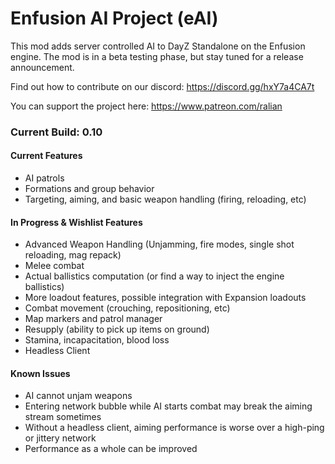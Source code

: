 # Enfusion AI Project (eAI)
This mod adds server controlled AI to DayZ Standalone on the Enfusion engine. The mod is in a beta testing phase, but stay tuned for a release announcement.

Find out how to contribute on our discord: https://discord.gg/hxY7a4CA7t

You can support the project here: https://www.patreon.com/ralian

### Current Build: 0.10

#### Current Features

- AI patrols
- Formations and group behavior
- Targeting, aiming, and basic weapon handling (firing, reloading, etc)

#### In Progress & Wishlist Features

- Advanced Weapon Handling (Unjamming, fire modes, single shot reloading, mag repack)
- Melee combat
- Actual ballistics computation (or find a way to inject the engine ballistics)
- More loadout features, possible integration with Expansion loadouts
- Combat movement (crouching, repositioning, etc)
- Map markers and patrol manager
- Resupply (ability to pick up items on ground)
- Stamina, incapacitation, blood loss
- Headless Client

#### Known Issues

- AI cannot unjam weapons
- Entering network bubble while AI starts combat may break the aiming stream sometimes
- Without a headless client, aiming performance is worse over a high-ping or jittery network
- Performance as a whole can be improved
